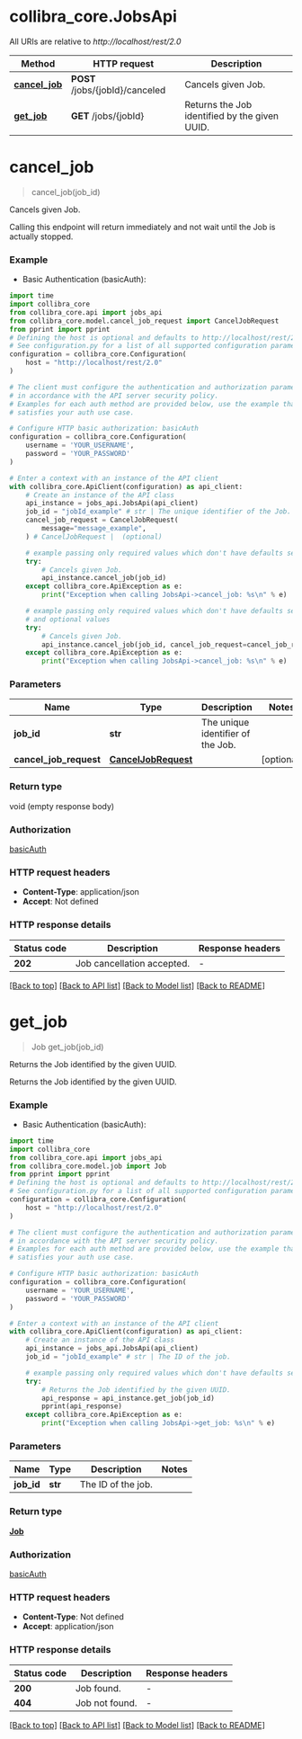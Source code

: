 # collibra_core.JobsApi

All URIs are relative to *http://localhost/rest/2.0*

Method | HTTP request | Description
------------- | ------------- | -------------
[**cancel_job**](JobsApi.md#cancel_job) | **POST** /jobs/{jobId}/canceled | Cancels given Job.
[**get_job**](JobsApi.md#get_job) | **GET** /jobs/{jobId} | Returns the Job identified by the given UUID.


# **cancel_job**
> cancel_job(job_id)

Cancels given Job.

Calling this endpoint will return immediately and not wait until the Job is actually stopped.

### Example

* Basic Authentication (basicAuth):
```python
import time
import collibra_core
from collibra_core.api import jobs_api
from collibra_core.model.cancel_job_request import CancelJobRequest
from pprint import pprint
# Defining the host is optional and defaults to http://localhost/rest/2.0
# See configuration.py for a list of all supported configuration parameters.
configuration = collibra_core.Configuration(
    host = "http://localhost/rest/2.0"
)

# The client must configure the authentication and authorization parameters
# in accordance with the API server security policy.
# Examples for each auth method are provided below, use the example that
# satisfies your auth use case.

# Configure HTTP basic authorization: basicAuth
configuration = collibra_core.Configuration(
    username = 'YOUR_USERNAME',
    password = 'YOUR_PASSWORD'
)

# Enter a context with an instance of the API client
with collibra_core.ApiClient(configuration) as api_client:
    # Create an instance of the API class
    api_instance = jobs_api.JobsApi(api_client)
    job_id = "jobId_example" # str | The unique identifier of the Job.
    cancel_job_request = CancelJobRequest(
        message="message_example",
    ) # CancelJobRequest |  (optional)

    # example passing only required values which don't have defaults set
    try:
        # Cancels given Job.
        api_instance.cancel_job(job_id)
    except collibra_core.ApiException as e:
        print("Exception when calling JobsApi->cancel_job: %s\n" % e)

    # example passing only required values which don't have defaults set
    # and optional values
    try:
        # Cancels given Job.
        api_instance.cancel_job(job_id, cancel_job_request=cancel_job_request)
    except collibra_core.ApiException as e:
        print("Exception when calling JobsApi->cancel_job: %s\n" % e)
```

### Parameters

Name | Type | Description  | Notes
------------- | ------------- | ------------- | -------------
 **job_id** | **str**| The unique identifier of the Job. |
 **cancel_job_request** | [**CancelJobRequest**](CancelJobRequest.md)|  | [optional]

### Return type

void (empty response body)

### Authorization

[basicAuth](../README.md#basicAuth)

### HTTP request headers

 - **Content-Type**: application/json
 - **Accept**: Not defined

### HTTP response details
| Status code | Description | Response headers |
|-------------|-------------|------------------|
**202** | Job cancellation accepted. |  -  |

[[Back to top]](#) [[Back to API list]](../README.md#documentation-for-api-endpoints) [[Back to Model list]](../README.md#documentation-for-models) [[Back to README]](../README.md)

# **get_job**
> Job get_job(job_id)

Returns the Job identified by the given UUID.

Returns the Job identified by the given UUID.

### Example

* Basic Authentication (basicAuth):
```python
import time
import collibra_core
from collibra_core.api import jobs_api
from collibra_core.model.job import Job
from pprint import pprint
# Defining the host is optional and defaults to http://localhost/rest/2.0
# See configuration.py for a list of all supported configuration parameters.
configuration = collibra_core.Configuration(
    host = "http://localhost/rest/2.0"
)

# The client must configure the authentication and authorization parameters
# in accordance with the API server security policy.
# Examples for each auth method are provided below, use the example that
# satisfies your auth use case.

# Configure HTTP basic authorization: basicAuth
configuration = collibra_core.Configuration(
    username = 'YOUR_USERNAME',
    password = 'YOUR_PASSWORD'
)

# Enter a context with an instance of the API client
with collibra_core.ApiClient(configuration) as api_client:
    # Create an instance of the API class
    api_instance = jobs_api.JobsApi(api_client)
    job_id = "jobId_example" # str | The ID of the job.

    # example passing only required values which don't have defaults set
    try:
        # Returns the Job identified by the given UUID.
        api_response = api_instance.get_job(job_id)
        pprint(api_response)
    except collibra_core.ApiException as e:
        print("Exception when calling JobsApi->get_job: %s\n" % e)
```

### Parameters

Name | Type | Description  | Notes
------------- | ------------- | ------------- | -------------
 **job_id** | **str**| The ID of the job. |

### Return type

[**Job**](Job.md)

### Authorization

[basicAuth](../README.md#basicAuth)

### HTTP request headers

 - **Content-Type**: Not defined
 - **Accept**: application/json

### HTTP response details
| Status code | Description | Response headers |
|-------------|-------------|------------------|
**200** | Job found. |  -  |
**404** | Job not found. |  -  |

[[Back to top]](#) [[Back to API list]](../README.md#documentation-for-api-endpoints) [[Back to Model list]](../README.md#documentation-for-models) [[Back to README]](../README.md)

